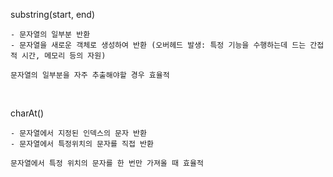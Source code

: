substring(start, end)

```
- 문자열의 일부분 반환
- 문자열을 새로운 객체로 생성하여 반환 (오버헤드 발생: 특정 기능을 수행하는데 드는 간접적 시간, 메모리 등의 자원)

문자열의 일부분을 자주 추출해야할 경우 효율적
```

<br>

charAt()
```
- 문자열에서 지정된 인덱스의 문자 반환
- 문자열에서 특정위치의 문자를 직접 반환

문자열에서 특정 위치의 문자를 한 번만 가져올 때 효율적
```